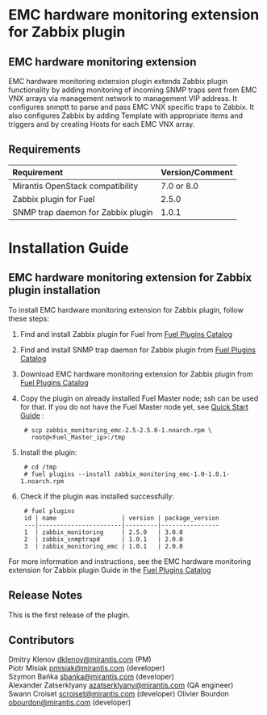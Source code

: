 EMC hardware monitoring extension for Zabbix plugin
===================================================

EMC hardware monitoring extension
---------------------------------

EMC hardware monitoring extension plugin extends Zabbix plugin functionality by
adding monitoring of incoming SNMP traps sent from EMC VNX arrays via management
network to management VIP address. It configures snmptt to parse and pass EMC
VNX specific traps to Zabbix. It also configures Zabbix by adding Template with
appropriate items and triggers and by creating Hosts for each EMC VNX array.

Requirements
------------

| Requirement                        | Version/Comment |
|:-----------------------------------|:----------------|
| Mirantis OpenStack compatibility   | 7.0 or 8.0      |
| Zabbix plugin for Fuel             | 2.5.0           |
| SNMP trap daemon for Zabbix plugin | 1.0.1           |

Installation Guide
==================

EMC hardware monitoring extension for Zabbix plugin installation
----------------------------------------------------------------

To install EMC hardware monitoring extension for Zabbix plugin,
follow these steps:

1. Find and install Zabbix plugin for Fuel from
    [Fuel Plugins Catalog](https://software.mirantis.com/fuel-plugins)

2. Find and install SNMP trap daemon for Zabbix plugin from
    [Fuel Plugins Catalog](https://software.mirantis.com/fuel-plugins)

3. Download EMC hardware monitoring extension for Zabbix plugin from
    [Fuel Plugins Catalog](https://software.mirantis.com/fuel-plugins)

4. Copy the plugin on already installed Fuel Master node; ssh can be used for
    that. If you do not have the Fuel Master node yet, see
    [Quick Start Guide](https://software.mirantis.com/quick-start/) :

        # scp zabbix_monitoring_emc-2.5-2.5.0-1.noarch.rpm \
          root@<Fuel_Master_ip>:/tmp

5. Install the plugin:

        # cd /tmp
        # fuel plugins --install zabbix_monitoring_emc-1.0-1.0.1-1.noarch.rpm

6. Check if the plugin was installed successfully:

        # fuel plugins
        id | name                  | version | package_version
        ---|-----------------------|---------|----------------
        1  | zabbix_monitoring     | 2.5.0   | 3.0.0
        2  | zabbix_snmptrapd      | 1.0.1   | 2.0.0
        3  | zabbix_monitoring_emc | 1.0.1   | 2.0.0

For more information and instructions, see the EMC hardware monitoring extension
for Zabbix plugin Guide in the
[Fuel Plugins Catalog](https://software.mirantis.com/fuel-plugins)

Release Notes
-------------

This is the first release of the plugin.

Contributors
------------

Dmitry Klenov <dklenov@mirantis.com> (PM)  
Piotr Misiak <pmisiak@mirantis.com> (developer)  
Szymon Bańka <sbanka@mirantis.com> (developer)  
Alexander Zatserklyany <azatserklyany@mirantis.com> (QA engineer)  
Swann Croiset <scroiset@mirantis.com> (developer)
Olivier Bourdon <obourdon@mirantis.com> (developer)
